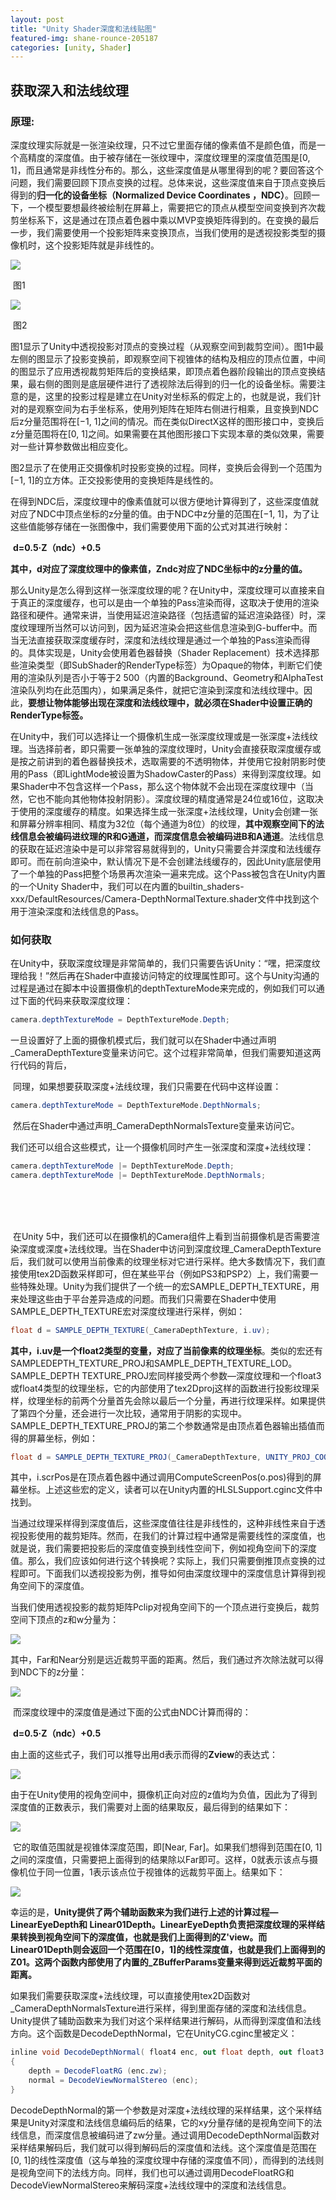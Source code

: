 ```yaml
---
layout: post
title: "Unity Shader深度和法线贴图"
featured-img: shane-rounce-205187
categories: [unity, Shader]						 
---
```


## 						 



## 获取深入和法线纹理

### 原理:

​	深度纹理实际就是一张渲染纹理，只不过它里面存储的像素值不是颜色值，而是一个高精度的深度值。由于被存储在一张纹理中，深度纹理里的深度值范围是[0, 1]，而且通常是非线性分布的。那么，这些深度值是从哪里得到的呢？要回答这个问题，我们需要回顾下顶点变换的过程。总体来说，这些深度值来自于顶点变换后得到的**归一化的设备坐标（Normalized Device Coordinates ，NDC）**。回顾一下，一个模型要想最终被绘制在屏幕上，需要把它的顶点从模型空间变换到齐次裁剪坐标系下，这是通过在顶点着色器中乘以MVP变换矩阵得到的。在变换的最后一步，我们需要使用一个投影矩阵来变换顶点，当我们使用的是透视投影类型的摄像机时，这个投影矩阵就是非线性的。

![](../assets/img/resources/ProjectorMartix.png)

​																					图1

![](../assets/img/resources/ProjectorMartix2.png)

​																					图2

​	图1显示了Unity中透视投影对顶点的变换过程（从观察空间到裁剪空间）。图1中最左侧的图显示了投影变换前，即观察空间下视锥体的结构及相应的顶点位置，中间的图显示了应用透视裁剪矩阵后的变换结果，即顶点着色器阶段输出的顶点变换结果，最右侧的图则是底层硬件进行了透视除法后得到的归一化的设备坐标。需要注意的是，这里的投影过程是建立在Unity对坐标系的假定上的，也就是说，我们针对的是观察空间为右手坐标系，使用列矩阵在矩阵右侧进行相乘，且变换到NDC后z分量范围将在[−1, 1]之间的情况。而在类似DirectX这样的图形接口中，变换后z分量范围将在[0, 1]之间。如果需要在其他图形接口下实现本章的类似效果，需要对一些计算参数做出相应变化。

​	图2显示了在使用正交摄像机时投影变换的过程。同样，变换后会得到一个范围为[−1, 1]的立方体。正交投影使用的变换矩阵是线性的。

​	在得到NDC后，深度纹理中的像素值就可以很方便地计算得到了，这些深度值就对应了NDC中顶点坐标的z分量的值。由于NDC中z分量的范围在[−1, 1]，为了让这些值能够存储在一张图像中，我们需要使用下面的公式对其进行映射：

​																		**d=0.5·Z（ndc）+0.5**

​	**其中，d对应了深度纹理中的像素值，Zndc对应了NDC坐标中的z分量的值。**

​	那么Unity是怎么得到这样一张深度纹理的呢？在Unity中，深度纹理可以直接来自于真正的深度缓存，也可以是由一个单独的Pass渲染而得，这取决于使用的渲染路径和硬件。通常来讲，当使用延迟渲染路径（包括遗留的延迟渲染路径）时，深度纹理理所当然可以访问到，因为延迟渲染会把这些信息渲染到G-buffer中。而当无法直接获取深度缓存时，深度和法线纹理是通过一个单独的Pass渲染而得的。具体实现是，Unity会使用着色器替换（Shader Replacement）技术选择那些渲染类型（即SubShader的RenderType标签）为Opaque的物体，判断它们使用的渲染队列是否小于等于2 500（内置的Background、Geometry和AlphaTest渲染队列均在此范围内），如果满足条件，就把它渲染到深度和法线纹理中。因此，**要想让物体能够出现在深度和法线纹理中，就必须在Shader中设置正确的RenderType标签。**

​	在Unity中，我们可以选择让一个摄像机生成一张深度纹理或是一张深度+法线纹理。当选择前者，即只需要一张单独的深度纹理时，Unity会直接获取深度缓存或是按之前讲到的着色器替换技术，选取需要的不透明物体，并使用它投射阴影时使用的Pass（即LightMode被设置为ShadowCaster的Pass）来得到深度纹理。如果Shader中不包含这样一个Pass，那么这个物体就不会出现在深度纹理中（当然，它也不能向其他物体投射阴影）。深度纹理的精度通常是24位或16位，这取决于使用的深度缓存的精度。如果选择生成一张深度+法线纹理，Unity会创建一张和屏幕分辨率相同、精度为32位（每个通道为8位）的纹理，**其中观察空间下的法线信息会被编码进纹理的R和G通道，而深度信息会被编码进B和A通道**。法线信息的获取在延迟渲染中是可以非常容易就得到的，Unity只需要合并深度和法线缓存即可。而在前向渲染中，默认情况下是不会创建法线缓存的，因此Unity底层使用了一个单独的Pass把整个场景再次渲染一遍来完成。这个Pass被包含在Unity内置的一个Unity Shader中，我们可以在内置的builtin_shaders-xxx/DefaultResources/Camera-DepthNormalTexture.shader文件中找到这个用于渲染深度和法线信息的Pass。



### 如何获取

​	在Unity中，获取深度纹理是非常简单的，我们只需要告诉Unity：“嘿，把深度纹理给我！”然后再在Shader中直接访问特定的纹理属性即可。这个与Unity沟通的过程是通过在脚本中设置摄像机的depthTextureMode来完成的，例如我们可以通过下面的代码来获取深度纹理：

```c#
camera.depthTextureMode = DepthTextureMode.Depth;
```

​	一旦设置好了上面的摄像机模式后，我们就可以在Shader中通过声明_CameraDepthTexture变量来访问它。这个过程非常简单，但我们需要知道这两行代码的背后，

​	同理，如果想要获取深度+法线纹理，我们只需要在代码中这样设置：

```c#
camera.depthTextureMode = DepthTextureMode.DepthNormals;
```

​	然后在Shader中通过声明_CameraDepthNormalsTexture变量来访问它。

​	我们还可以组合这些模式，让一个摄像机同时产生一张深度和深度+法线纹理：

```c#
camera.depthTextureMode |= DepthTextureMode.Depth;
camera.depthTextureMode |= DepthTextureMode.DepthNormals;
```

<br><br><br>

​	在Unity 5中，我们还可以在摄像机的Camera组件上看到当前摄像机是否需要渲染深度或深度+法线纹理。当在Shader中访问到深度纹理_CameraDepthTexture后，我们就可以使用当前像素的纹理坐标对它进行采样。绝大多数情况下，我们直接使用tex2D函数采样即可，但在某些平台（例如PS3和PSP2）上，我们需要一些特殊处理。Unity为我们提供了一个统一的宏SAMPLE_DEPTH_TEXTURE，用来处理这些由于平台差异造成的问题。而我们只需要在Shader中使用SAMPLE_DEPTH_TEXTURE宏对深度纹理进行采样，例如：

```c#
float d = SAMPLE_DEPTH_TEXTURE(_CameraDepthTexture, i.uv);
```

​	**其中，i.uv是一个float2类型的变量，对应了当前像素的纹理坐标**。类似的宏还有SAMPLEDEPTH_TEXTURE_PROJ和SAMPLE_DEPTH_TEXTURE_LOD。SAMPLE_DEPTH TEXTURE_PROJ宏同样接受两个参数—深度纹理和一个float3或float4类型的纹理坐标，它的内部使用了tex2Dproj这样的函数进行投影纹理采样，纹理坐标的前两个分量首先会除以最后一个分量，再进行纹理采样。如果提供了第四个分量，还会进行一次比较，通常用于阴影的实现中。SAMPLE_DEPTH_TEXTURE_PROJ的第二个参数通常是由顶点着色器输出插值而得的屏幕坐标，例如：

```c#
float d = SAMPLE_DEPTH_TEXTURE_PROJ(_CameraDepthTexture, UNITY_PROJ_COORD(i.scrPos));
```

​	其中，i.scrPos是在顶点着色器中通过调用ComputeScreenPos(o.pos)得到的屏幕坐标。上述这些宏的定义，读者可以在Unity内置的HLSLSupport.cginc文件中找到。

​	当通过纹理采样得到深度值后，这些深度值往往是非线性的，这种非线性来自于透视投影使用的裁剪矩阵。然而，在我们的计算过程中通常是需要线性的深度值，也就是说，我们需要把投影后的深度值变换到线性空间下，例如视角空间下的深度值。那么，我们应该如何进行这个转换呢？实际上，我们只需要倒推顶点变换的过程即可。下面我们以透视投影为例，推导如何由深度纹理中的深度信息计算得到视角空间下的深度值。

​	当我们使用透视投影的裁剪矩阵Pclip对视角空间下的一个顶点进行变换后，裁剪空间下顶点的z和w分量为：

![](../assets/img/resources/ViewSpaceToClipSpaceVertexChage.png)

​	其中，Far和Near分别是远近裁剪平面的距离。然后，我们通过齐次除法就可以得到NDC下的z分量：

![](../assets/img/resources/ViewSpaceToClipSpaceChangeNDC.png)

​	而深度纹理中的深度值是通过下面的公式由NDC计算而得的：

​																			**d=0.5·Z（ndc）+0.5**

​	由上面的这些式子，我们可以推导出用d表示而得的**Zview**的表达式：

![](../assets/img/resources/ViewSpaceToClipSpaceChangeZ1.png)

​	由于在Unity使用的视角空间中，摄像机正向对应的z值均为负值，因此为了得到深度值的正数表示，我们需要对上面的结果取反，最后得到的结果如下：

![](../assets/img/resources/ViewSpaceToClipSpaceChangeZ2.png)

​	它的取值范围就是视锥体深度范围，即[Near, Far]。如果我们想得到范围在[0, 1]之间的深度值，只需要把上面得到的结果除以Far即可。这样，0就表示该点与摄像机位于同一位置，1表示该点位于视锥体的远裁剪平面上。结果如下：

<img src="../assets/img/resources/ViewSpaceToClipSpaceChangeZ01.png"  />

​	幸运的是，**Unity提供了两个辅助函数来为我们进行上述的计算过程—LinearEyeDepth和 Linear01Depth。LinearEyeDepth负责把深度纹理的采样结果转换到视角空间下的深度值，也就是我们上面得到的Z'view。而Linear01Depth则会返回一个范围在[0，1]的线性深度值，也就是我们上面得到的Z01。这两个函数内部使用了内置的_ZBufferParams变量来得到远近裁剪平面的距离。**

​	如果我们需要获取深度+法线纹理，可以直接使用tex2D函数对_CameraDepthNormalsTexture进行采样，得到里面存储的深度和法线信息。Unity提供了辅助函数来为我们对这个采样结果进行解码，从而得到深度值和法线方向。这个函数是DecodeDepthNormal，它在UnityCG.cginc里被定义：

```c#
inline void DecodeDepthNormal( float4 enc, out float depth, out float3 normal )
{
    depth = DecodeFloatRG (enc.zw);
    normal = DecodeViewNormalStereo (enc);
}
```

​	DecodeDepthNormal的第一个参数是对深度+法线纹理的采样结果，这个采样结果是Unity对深度和法线信息编码后的结果，它的xy分量存储的是视角空间下的法线信息，而深度信息被编码进了zw分量。通过调用DecodeDepthNormal函数对采样结果解码后，我们就可以得到解码后的深度值和法线。这个深度值是范围在[0, 1]的线性深度值（这与单独的深度纹理中存储的深度值不同），而得到的法线则是视角空间下的法线方向。同样，我们也可以通过调用DecodeFloatRG和DecodeViewNormalStereo来解码深度+法线纹理中的深度和法线信息。































